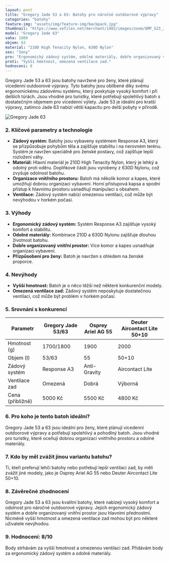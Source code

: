 ```yaml
---
layout: post
title: "Gregory Jade 53 a 63: Batohy pro náročné outdoorové výpravy"
categories: "batohy"
feature-img: "assets/img/feature-img/backpack.jpg"
thumbnail: "https://www.sefiles.net/merchant/1482/images/zoom/GMP_S23_Jade63_MidnightNavy_Front341.jpg"
model: "Gregory Jade 63"
vaha: 1800
objem: 63
material: "210D High Tenacity Nylon, 630D Nylon"
sex: "ženy"
pro: "Ergonomický zádový systém, odolné materiály, dobře organizovaný vnitřní prostor."
proti: "Vyšší hmotnost, omezená ventilace zad."
hodnoceni: 8
---
```



Gregory Jade 53 a 63 jsou batohy navržené pro ženy, které plánují vícedenní outdoorové výpravy. Tyto batohy jsou oblíbené díky svému ergonomickému zádovému systému, který poskytuje vysoký komfort i při delších túrách. Jsou vhodné pro turistky, které potřebují spolehlivý batoh s dostatečným objemem pro vícedenní výlety. Jade 53 je ideální pro kratší výpravy, zatímco Jade 63 nabízí větší kapacitu pro delší pobyty v přírodě.

![Gregory Jade 63](https://res.cloudinary.com/dvwv5cne3/image/fetch/w_auto,h_450,c_fill,g_auto,f_auto,q_auto/https://www.sefiles.net/merchant/1482/images/zoom/GMP_S23_Jade63_MidnightNavy_Front341.jpg)

### 2. Klíčové parametry a technologie

- **Zádový systém:** Batohy jsou vybaveny systémem Response A3, který se přizpůsobuje pohybům těla a zajišťuje stabilitu i na nerovném terénu. Systém je navržen speciálně pro ženské postavy, což zajišťuje lepší rozložení váhy.
- **Materiál:** Hlavní materiál je 210D High Tenacity Nylon, který je lehký a odolný proti oděru. Doplňkové části jsou vyrobeny z 630D Nylonu, což zvyšuje odolnost batohu.
- **Organizace vnitřního prostoru:** Batoh má několik komor a kapes, které umožňují dobrou organizaci vybavení. Horní přístupová kapsa a spodní přístup k hlavnímu prostoru usnadňují manipulaci s obsahem.
- **Ventilace:** Zádový systém nabízí omezenou ventilaci, což může být nevýhodou v horkém počasí.

### 3. Výhody

- **Ergonomický zádový systém:** Systém Response A3 zajišťuje vysoký komfort a stabilitu.
- **Odolné materiály:** Kombinace 210D a 630D Nylonu zajišťuje dlouhou životnost batohu.
- **Dobře organizovaný vnitřní prostor:** Více komor a kapes usnadňuje organizaci vybavení.
- **Přizpůsobení pro ženy:** Batoh je navržen s ohledem na ženské proporce.

### 4. Nevýhody

- **Vyšší hmotnost:** Batoh je o něco těžší než některé konkurenční modely.
- **Omezená ventilace zad:** Zádový systém neposkytuje dostatečnou ventilaci, což může být problém v horkém počasí.

### 5. Srovnání s konkurencí

| Parametr          | Gregory Jade 53/63 | Osprey Ariel AG 55 | Deuter Aircontact Lite 50+10 |
|-------------------|--------------------|--------------------|------------------------------|
| Hmotnost (g)      | 1700/1800          | 1900               | 2000                         |
| Objem (l)         | 53/63              | 55                 | 50+10                        |
| Zádový systém     | Response A3        | Anti-Gravity       | Aircontact Lite              |
| Ventilace zad     | Omezená            | Dobrá              | Výborná                      |
| Cena (přibližně)  | 5000 Kč            | 5500 Kč            | 4800 Kč                      |

### 6. Pro koho je tento batoh ideální?

Gregory Jade 53 a 63 jsou ideální pro ženy, které plánují vícedenní outdoorové výpravy a potřebují spolehlivý a pohodlný batoh. Jsou vhodné pro turistky, které oceňují dobrou organizaci vnitřního prostoru a odolné materiály.

### 7. Kdo by měl zvážit jinou variantu batohu?

Ti, kteří preferují lehčí batohy nebo potřebují lepší ventilaci zad, by měli zvážit jiné modely, jako je Osprey Ariel AG 55 nebo Deuter Aircontact Lite 50+10.

### 8. Závěrečné zhodnocení

Gregory Jade 53 a 63 jsou kvalitní batohy, které nabízejí vysoký komfort a odolnost pro náročné outdoorové výpravy. Jejich ergonomický zádový systém a dobře organizovaný vnitřní prostor jsou hlavními přednostmi. Nicméně vyšší hmotnost a omezená ventilace zad mohou být pro některé uživatele nevýhodou.

### 9. Hodnocení: 8/10

Body strhávám za vyšší hmotnost a omezenou ventilaci zad. Přidávám body za ergonomický zádový systém a odolné materiály.